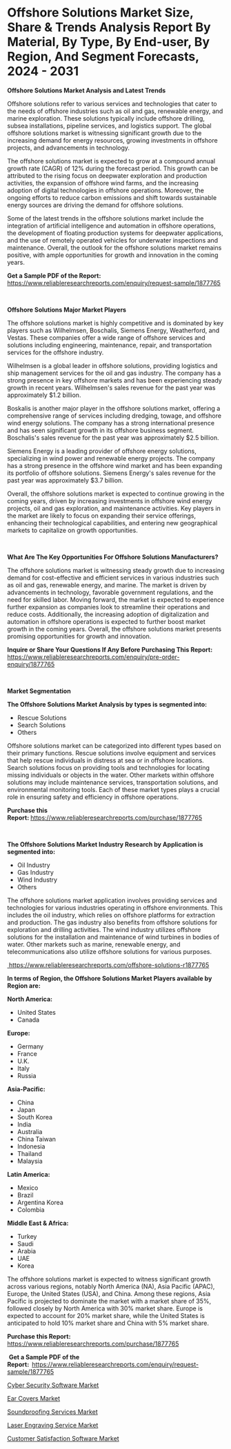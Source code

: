 <p><h1>Offshore Solutions Market Size, Share & Trends Analysis Report By Material, By Type, By End-user, By Region, And Segment Forecasts, 2024 - 2031</h1></p><p><strong>Offshore Solutions Market Analysis and Latest Trends</strong></p>
<p><p>Offshore solutions refer to various services and technologies that cater to the needs of offshore industries such as oil and gas, renewable energy, and marine exploration. These solutions typically include offshore drilling, subsea installations, pipeline services, and logistics support. The global offshore solutions market is witnessing significant growth due to the increasing demand for energy resources, growing investments in offshore projects, and advancements in technology.</p><p>The offshore solutions market is expected to grow at a compound annual growth rate (CAGR) of 12% during the forecast period. This growth can be attributed to the rising focus on deepwater exploration and production activities, the expansion of offshore wind farms, and the increasing adoption of digital technologies in offshore operations. Moreover, the ongoing efforts to reduce carbon emissions and shift towards sustainable energy sources are driving the demand for offshore solutions.</p><p>Some of the latest trends in the offshore solutions market include the integration of artificial intelligence and automation in offshore operations, the development of floating production systems for deepwater applications, and the use of remotely operated vehicles for underwater inspections and maintenance. Overall, the outlook for the offshore solutions market remains positive, with ample opportunities for growth and innovation in the coming years.</p></p>
<p><strong>Get a Sample PDF of the Report:&nbsp;</strong> <a href="https://www.reliableresearchreports.com/enquiry/request-sample/1877765">https://www.reliableresearchreports.com/enquiry/request-sample/1877765</a></p>
<p>&nbsp;</p>
<p><strong>Offshore Solutions Major Market Players</strong></p>
<p><p>The offshore solutions market is highly competitive and is dominated by key players such as Wilhelmsen, Boschalis, Siemens Energy, Weatherford, and Vestas. These companies offer a wide range of offshore services and solutions including engineering, maintenance, repair, and transportation services for the offshore industry.</p><p>Wilhelmsen is a global leader in offshore solutions, providing logistics and ship management services for the oil and gas industry. The company has a strong presence in key offshore markets and has been experiencing steady growth in recent years. Wilhelmsen's sales revenue for the past year was approximately $1.2 billion.</p><p>Boskalis is another major player in the offshore solutions market, offering a comprehensive range of services including dredging, towage, and offshore wind energy solutions. The company has a strong international presence and has seen significant growth in its offshore business segment. Boschalis's sales revenue for the past year was approximately $2.5 billion.</p><p>Siemens Energy is a leading provider of offshore energy solutions, specializing in wind power and renewable energy projects. The company has a strong presence in the offshore wind market and has been expanding its portfolio of offshore solutions. Siemens Energy's sales revenue for the past year was approximately $3.7 billion.</p><p>Overall, the offshore solutions market is expected to continue growing in the coming years, driven by increasing investments in offshore wind energy projects, oil and gas exploration, and maintenance activities. Key players in the market are likely to focus on expanding their service offerings, enhancing their technological capabilities, and entering new geographical markets to capitalize on growth opportunities.</p></p>
<p>&nbsp;</p>
<p><strong>What Are The Key Opportunities For Offshore Solutions Manufacturers?</strong></p>
<p><p>The offshore solutions market is witnessing steady growth due to increasing demand for cost-effective and efficient services in various industries such as oil and gas, renewable energy, and marine. The market is driven by advancements in technology, favorable government regulations, and the need for skilled labor. Moving forward, the market is expected to experience further expansion as companies look to streamline their operations and reduce costs. Additionally, the increasing adoption of digitalization and automation in offshore operations is expected to further boost market growth in the coming years. Overall, the offshore solutions market presents promising opportunities for growth and innovation.</p></p>
<p><strong>Inquire or Share Your Questions If Any Before Purchasing This Report:</strong> <a href="https://www.reliableresearchreports.com/enquiry/pre-order-enquiry/1877765">https://www.reliableresearchreports.com/enquiry/pre-order-enquiry/1877765</a></p>
<p>&nbsp;</p>
<p><strong>Market Segmentation</strong></p>
<p><strong>The Offshore Solutions Market Analysis by types is segmented into:</strong></p>
<p><ul><li>Rescue Solutions</li><li>Search Solutions</li><li>Others</li></ul></p>
<p><p>Offshore solutions market can be categorized into different types based on their primary functions. Rescue solutions involve equipment and services that help rescue individuals in distress at sea or in offshore locations. Search solutions focus on providing tools and technologies for locating missing individuals or objects in the water. Other markets within offshore solutions may include maintenance services, transportation solutions, and environmental monitoring tools. Each of these market types plays a crucial role in ensuring safety and efficiency in offshore operations.</p></p>
<p><strong>Purchase this Report:&nbsp;</strong><a href="https://www.reliableresearchreports.com/purchase/1877765">https://www.reliableresearchreports.com/purchase/1877765</a></p>
<p>&nbsp;</p>
<p><strong>The Offshore Solutions Market Industry Research by Application is segmented into:</strong></p>
<p><ul><li>Oil Industry</li><li>Gas Industry</li><li>Wind Industry</li><li>Others</li></ul></p>
<p><p>The offshore solutions market application involves providing services and technologies for various industries operating in offshore environments. This includes the oil industry, which relies on offshore platforms for extraction and production. The gas industry also benefits from offshore solutions for exploration and drilling activities. The wind industry utilizes offshore solutions for the installation and maintenance of wind turbines in bodies of water. Other markets such as marine, renewable energy, and telecommunications also utilize offshore solutions for various purposes.</p></p>
<p><a href="https://www.reliableresearchreports.com/offshore-solutions-r1877765">&nbsp;https://www.reliableresearchreports.com/offshore-solutions-r1877765</a></p>
<p><strong>In terms of Region, the Offshore Solutions Market Players available by Region are:</strong></p>
<p>
    <p> <strong> North America: </strong>
        <ul>
            <li>United States</li>
            <li>Canada</li>
        </ul>
        </p> 
    <p> <strong> Europe: </strong>
        <ul>
            <li>Germany</li>
            <li>France</li>
            <li>U.K.</li>
            <li>Italy</li>
            <li>Russia</li>
        </ul>
        </p> 
    <p> <strong> Asia-Pacific: </strong>
        <ul>
            <li>China</li>
            <li>Japan</li>
            <li>South Korea</li>
            <li>India</li>
            <li>Australia</li>
            <li>China Taiwan</li>
            <li>Indonesia</li>
            <li>Thailand</li>
            <li>Malaysia</li>
        </ul>
        </p> 
    <p> <strong> Latin America: </strong>
        <ul>
            <li>Mexico</li>
            <li>Brazil</li>
            <li>Argentina Korea</li>
            <li>Colombia</li>
        </ul>
        </p> 
    <p> <strong> Middle East & Africa: </strong>
        <ul>
            <li>Turkey</li>
            <li>Saudi</li>
            <li>Arabia</li>
            <li>UAE</li>
            <li>Korea</li>
        </ul>
    </p>
    </p>
<p><p>The offshore solutions market is expected to witness significant growth across various regions, notably North America (NA), Asia Pacific (APAC), Europe, the United States (USA), and China. Among these regions, Asia Pacific is projected to dominate the market with a market share of 35%, followed closely by North America with 30% market share. Europe is expected to account for 20% market share, while the United States is anticipated to hold 10% market share and China with 5% market share.</p></p>
<p><strong>Purchase this Report: </strong><a href="https://www.reliableresearchreports.com/purchase/1877765">https://www.reliableresearchreports.com/purchase/1877765</a></p>
<p>&nbsp;<strong>Get a Sample PDF of the Report:&nbsp;&nbsp;</strong><a href="https://www.reliableresearchreports.com/enquiry/request-sample/1877765">https://www.reliableresearchreports.com/enquiry/request-sample/1877765</a></p>
<p><strong></strong></p>
<p><p><a href="https://www.linkedin.com/pulse/decoding-cyber-security-software-market-metrics-share-trends-growth-une4c">Cyber Security Software Market</a></p><p><a href="https://issuu.com/reportprime-2/docs/ear-covers-market-size-2030.pptx">Ear Covers Market</a></p><p><a href="https://github.com/derrinmiltonellis35gcl/Market-Research-Report-List-2/blob/main/soundproofing-services-market.md">Soundproofing Services Market</a></p><p><a href="https://github.com/Sherrillcrooksxa8i18ucf2m/Market-Research-Report-List-2/blob/main/laser-engraving-service-market.md">Laser Engraving Service Market</a></p><p><a href="https://www.linkedin.com/pulse/customer-satisfaction-software-market-trends-analysis-forecasted-q45dc">Customer Satisfaction Software Market</a></p></p>